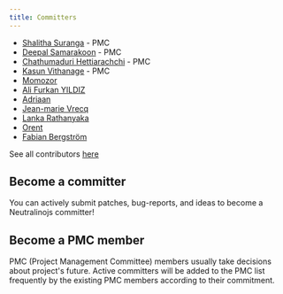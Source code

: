 ```yaml
---
title: Committers
---
```


- [Shalitha Suranga](https://github.com/shalithasuranga) - PMC
- [Deepal Samarakoon](https://github.com/deepz123) - PMC
- [Chathumaduri Hettiarachchi](https://github.com/Chathumaduri456) - PMC
- [Kasun Vithanage](https://github.com/kasvith) - PMC
- [Momozor](https://github.com/momozor)
- [Ali Furkan YILDIZ](https://github.com/uAliFurkanY)
- [Adriaan](https://github.com/hypherionmc)
- [Jean-marie Vrecq](https://github.com/corbane)
- [Lanka Rathanyaka](https://github.com/Lahirutech)
- [Orent](https://github.com/orent)
- [Fabian Bergström](https://github.com/fabjan)

See all contributors [here](https://github.com/neutralinojs/neutralinojs/graphs/contributors)

## Become a committer

You can actively submit patches, bug-reports, and ideas to become a Neutralinojs committer!

## Become a PMC member

PMC (Project Management Committee) members usually take decisions about project's future.
Active committers will be added to the PMC list frequently by the existing PMC members
according to their commitment.


